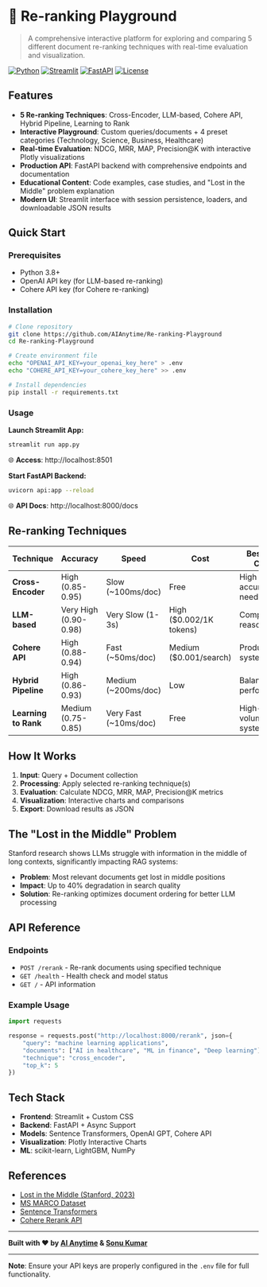 # 🔄 Re-ranking Playground

> A comprehensive interactive platform for exploring and comparing 5 different document re-ranking techniques with real-time evaluation and visualization.

[![Python](https://img.shields.io/badge/Python-3.8+-blue.svg)](https://python.org)
[![Streamlit](https://img.shields.io/badge/Streamlit-1.28+-red.svg)](https://streamlit.io)
[![FastAPI](https://img.shields.io/badge/FastAPI-0.100+-green.svg)](https://fastapi.tiangolo.com)
[![License](https://img.shields.io/badge/License-MIT-yellow.svg)](LICENSE)

## Features

- **5 Re-ranking Techniques**: Cross-Encoder, LLM-based, Cohere API, Hybrid Pipeline, Learning to Rank
- **Interactive Playground**: Custom queries/documents + 4 preset categories (Technology, Science, Business, Healthcare)
- **Real-time Evaluation**: NDCG, MRR, MAP, Precision@K with interactive Plotly visualizations
- **Production API**: FastAPI backend with comprehensive endpoints and documentation
- **Educational Content**: Code examples, case studies, and "Lost in the Middle" problem explanation
- **Modern UI**: Streamlit interface with session persistence, loaders, and downloadable JSON results

## Quick Start

### Prerequisites
- Python 3.8+
- OpenAI API key (for LLM-based re-ranking)
- Cohere API key (for Cohere re-ranking)

### Installation

```bash
# Clone repository
git clone https://github.com/AIAnytime/Re-ranking-Playground
cd Re-ranking-Playground

# Create environment file
echo "OPENAI_API_KEY=your_openai_key_here" > .env
echo "COHERE_API_KEY=your_cohere_key_here" >> .env

# Install dependencies
pip install -r requirements.txt
```

### Usage

**Launch Streamlit App:**
```bash
streamlit run app.py
```
🌐 **Access**: http://localhost:8501

**Start FastAPI Backend:**
```bash
uvicorn api:app --reload
```
🌐 **API Docs**: http://localhost:8000/docs

## Re-ranking Techniques

| Technique | Accuracy | Speed | Cost | Best Use Case |
|-----------|----------|-------|------|---------------|
| **Cross-Encoder** | High (0.85-0.95) | Slow (~100ms/doc) | Free | High accuracy needs |
| **LLM-based** | Very High (0.90-0.98) | Very Slow (1-3s) | High ($0.002/1K tokens) | Complex reasoning |
| **Cohere API** | High (0.88-0.94) | Fast (~50ms/doc) | Medium ($0.001/search) | Production systems |
| **Hybrid Pipeline** | High (0.86-0.93) | Medium (~200ms/doc) | Low | Balanced performance |
| **Learning to Rank** | Medium (0.75-0.85) | Very Fast (~10ms/doc) | Free | High-volume systems |

## How It Works

1. **Input**: Query + Document collection
2. **Processing**: Apply selected re-ranking technique(s)
3. **Evaluation**: Calculate NDCG, MRR, MAP, Precision@K metrics
4. **Visualization**: Interactive charts and comparisons
5. **Export**: Download results as JSON

## The "Lost in the Middle" Problem

Stanford research shows LLMs struggle with information in the middle of long contexts, significantly impacting RAG systems:

- **Problem**: Most relevant documents get lost in middle positions
- **Impact**: Up to 40% degradation in search quality
- **Solution**: Re-ranking optimizes document ordering for better LLM processing

## API Reference

### Endpoints
- `POST /rerank` - Re-rank documents using specified technique
- `GET /health` - Health check and model status
- `GET /` - API information

### Example Usage
```python
import requests

response = requests.post("http://localhost:8000/rerank", json={
    "query": "machine learning applications",
    "documents": ["AI in healthcare", "ML in finance", "Deep learning"],
    "technique": "cross_encoder",
    "top_k": 5
})
```

## Tech Stack

- **Frontend**: Streamlit + Custom CSS
- **Backend**: FastAPI + Async Support
- **Models**: Sentence Transformers, OpenAI GPT, Cohere API
- **Visualization**: Plotly Interactive Charts
- **ML**: scikit-learn, LightGBM, NumPy

## References

- [Lost in the Middle (Stanford, 2023)](https://cs.stanford.edu/~nfliu/papers/lost-in-the-middle.tacl2023.pdf)
- [MS MARCO Dataset](https://microsoft.github.io/msmarco/)
- [Sentence Transformers](https://www.sbert.net/)
- [Cohere Rerank API](https://docs.cohere.com/reference/rerank)

---

**Built with ❤️ by [AI Anytime](https://aianytime.net) & [Sonu Kumar](https://sonukumar.site)**

---

**Note**: Ensure your API keys are properly configured in the `.env` file for full functionality.
